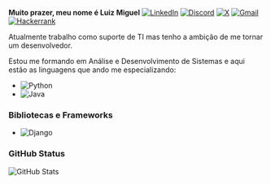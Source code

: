 
**Muito prazer, meu nome é Luiz Miguel**
[![LinkedIn](https://img.shields.io/badge/LinkedIn-0077B5?style=for-the-badge&logo=linkedin&logoColor=white)](https://www.linkedin.com/in/luizmiguelgaio/) [![Discord](https://img.shields.io/badge/Discord-7289DA?style=for-the-badge&logo=discord&logoColor=white)](https://discord.com/channels/thegaio/) [![X](https://img.shields.io/badge/X-000?style=for-the-badge&logo=x)](https://x.com/SEUUSERNAME) [![Gmail](https://img.shields.io/badge/Gmail-333333?style=for-the-badge&logo=gmail&logoColor=red)](mailto:devluizmiguelgaio@gmail.com) [![Hackerrank](https://img.shields.io/badge/-Hackerrank-2EC866?style=for-the-badge&logo=HackerRank&logoColor=white)](https://hackerrank.com/profile/@devluizmiguelga1)


Atualmente trabalho como suporte de TI mas tenho a ambição de me tornar um desenvolvedor. 

Estou me formando em Análise e Desenvolvimento de Sistemas e aqui estão as linguagens que ando me especializando:

- ![Python](https://img.shields.io/badge/python-3670A0?style=for-the-badge&logo=python&logoColor=ffdd54)
- ![Java](https://img.shields.io/badge/java-%23ED8B00.svg?style=for-the-badge&logo=openjdk&logoColor=white) 

### Bibliotecas e Frameworks

- ![Django](https://img.shields.io/badge/django-%23092E20.svg?style=for-the-badge&logo=django&logoColor=white)

### GitHub Status

![GitHub Stats](https://github-readme-stats.vercel.app/api?username=luizmiguelgaio&theme=transparent&bg_color=000&border_color=16B8F3&show_icons=true&icon_color=16B8F3&title_color=16B8F3&text_color=FFF)


